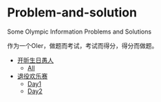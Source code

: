 # Problem-and-solution
Some Olympic Information Problems and Solutions

作为一个OIer，做题而考试，考试而得分，得分而做题。

- [开昕生日愚人](/Problem-and-Solution/pmbdyr)  
  - [All](/Problem-and-Solution/pmbdyr/All)  
- [退役欢乐赛](/Problem-and-Solution/tyhls)  
  - [Day1](/Problem-and-Solution/tyhls/Day1)  
  - [Day2](/Problem-and-Solution/tyhls/Day2)  
